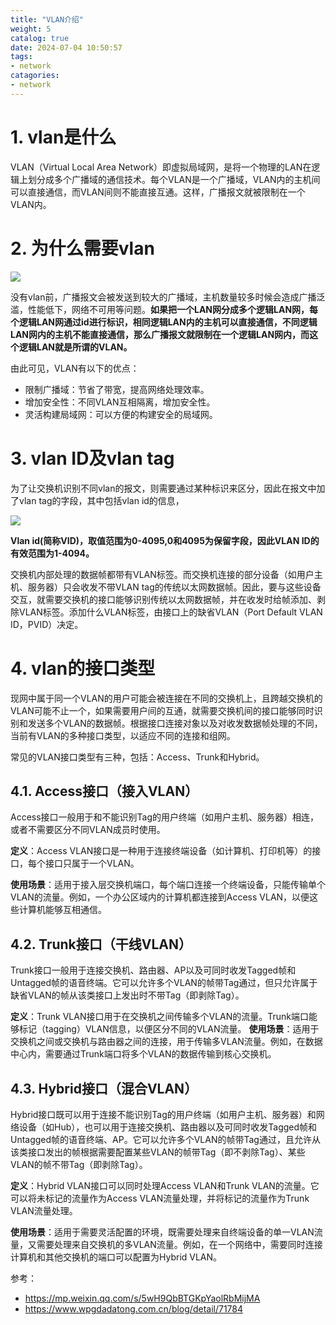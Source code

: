 ```yaml
---
title: "VLAN介绍"
weight: 5
catalog: true
date: 2024-07-04 10:50:57
tags:
- network
catagories:
- network
---
```



# 1. vlan是什么

VLAN（Virtual Local Area Network）即虚拟局域网，是将一个物理的LAN在逻辑上划分成多个广播域的通信技术。每个VLAN是一个广播域，VLAN内的主机间可以直接通信，而VLAN间则不能直接互通。这样，广播报文就被限制在一个VLAN内。

# 2. 为什么需要vlan

![](https://res.cloudinary.com/dqxtn0ick/image/upload/v1719749729/article/linux/network/vlan.webp)

没有vlan前，广播报文会被发送到较大的广播域，主机数量较多时候会造成广播泛滥，性能低下，网络不可用等问题。**如果把一个LAN网分成多个逻辑LAN网，每个逻辑LAN网通过id进行标识，相同逻辑LAN内的主机可以直接通信，不同逻辑LAN网内的主机不能直接通信，那么广播报文就限制在一个逻辑LAN网内，而这个逻辑LAN就是所谓的VLAN。**

由此可见，VLAN有以下的优点：

- 限制广播域：节省了带宽，提高网络处理效率。
- 增加安全性：不同VLAN互相隔离，增加安全性。
- 灵活构建局域网：可以方便的构建安全的局域网。

# 3. vlan ID及vlan tag

为了让交换机识别不同vlan的报文，则需要通过某种标识来区分，因此在报文中加了vlan tag的字段，其中包括vlan id的信息，

![](https://res.cloudinary.com/dqxtn0ick/image/upload/v1719751351/article/linux/network/vlan_tag.webp)

**Vlan id(简称VID)，取值范围为0-4095,0和4095为保留字段，因此VLAN ID的有效范围为1-4094。**

交换机内部处理的数据帧都带有VLAN标签。而交换机连接的部分设备（如用户主机、服务器）只会收发不带VLAN tag的传统以太网数据帧。因此，要与这些设备交互，就需要交换机的接口能够识别传统以太网数据帧，并在收发时给帧添加、剥除VLAN标签。添加什么VLAN标签，由接口上的缺省VLAN（Port Default VLAN ID，PVID）决定。

# 4. vlan的接口类型

现网中属于同一个VLAN的用户可能会被连接在不同的交换机上，且跨越交换机的VLAN可能不止一个，如果需要用户间的互通，就需要交换机间的接口能够同时识别和发送多个VLAN的数据帧。根据接口连接对象以及对收发数据帧处理的不同，当前有VLAN的多种接口类型，以适应不同的连接和组网。

常见的VLAN接口类型有三种，包括：Access、Trunk和Hybrid。

## 4.1. Access接口（接入VLAN）

Access接口一般用于和不能识别Tag的用户终端（如用户主机、服务器）相连，或者不需要区分不同VLAN成员时使用。

**定义**：Access VLAN接口是一种用于连接终端设备（如计算机、打印机等）的接口，每个接口只属于一个VLAN。

**使用场景**：适用于接入层交换机端口，每个端口连接一个终端设备，只能传输单个VLAN的流量。例如，一个办公区域内的计算机都连接到Access VLAN，以便这些计算机能够互相通信。

## 4.2. Trunk接口（干线VLAN）

Trunk接口一般用于连接交换机、路由器、AP以及可同时收发Tagged帧和Untagged帧的语音终端。它可以允许多个VLAN的帧带Tag通过，但只允许属于缺省VLAN的帧从该类接口上发出时不带Tag（即剥除Tag）。

**定义**：Trunk VLAN接口用于在交换机之间传输多个VLAN的流量。Trunk端口能够标记（tagging）VLAN信息，以便区分不同的VLAN流量。
**使用场景**：适用于交换机之间或交换机与路由器之间的连接，用于传输多VLAN流量。例如，在数据中心内，需要通过Trunk端口将多个VLAN的数据传输到核心交换机。

## 4.3. Hybrid接口（混合VLAN）

Hybrid接口既可以用于连接不能识别Tag的用户终端（如用户主机、服务器）和网络设备（如Hub），也可以用于连接交换机、路由器以及可同时收发Tagged帧和Untagged帧的语音终端、AP。它可以允许多个VLAN的帧带Tag通过，且允许从该类接口发出的帧根据需要配置某些VLAN的帧带Tag（即不剥除Tag）、某些VLAN的帧不带Tag（即剥除Tag）。

**定义**：Hybrid VLAN接口可以同时处理Access VLAN和Trunk VLAN的流量。它可以将未标记的流量作为Access VLAN流量处理，并将标记的流量作为Trunk VLAN流量处理。

**使用场景**：适用于需要灵活配置的环境，既需要处理来自终端设备的单一VLAN流量，又需要处理来自交换机的多VLAN流量。例如，在一个网络中，需要同时连接计算机和其他交换机的端口可以配置为Hybrid VLAN。

参考：

- https://mp.weixin.qq.com/s/5wH9QbBTGKpYaolRbMijMA
- https://www.wpgdadatong.com.cn/blog/detail/71784


